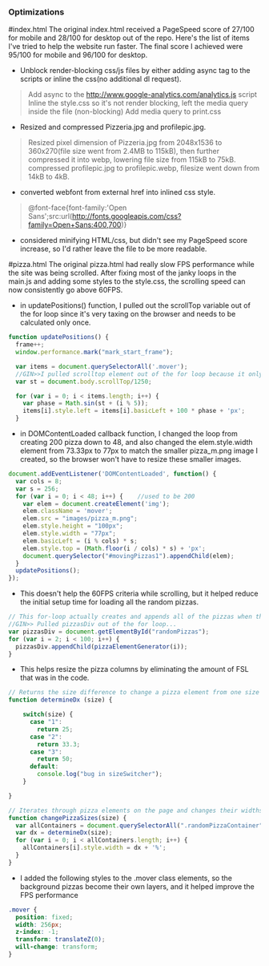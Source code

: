 ### Optimizations

#index.html
The original index.html received a PageSpeed score of 27/100 for mobile and 28/100 for desktop out of the repo. Here's the list of items I've tried to help the website run faster. The final score I achieved were 95/100 for mobile and 96/100 for desktop.

* Unblock render-blocking css/js files by either adding async tag to the scripts or inline the css(no additional dl request).
>Add async to the http://www.google-analytics.com/analytics.js script
>Inline the style.css so it's not render blocking, left the media query inside the file (non-blocking)
>Add media query to print.css


* Resized and compressed Pizzeria.jpg and profilepic.jpg.
>Resized pixel dimension of Pizzeria.jpg from 2048x1536 to 360x270(file size went from 2.4MB to 115kB), then further compressed it into webp, lowering file size from 115kB to 75kB.
>compressed profilepic.jpg to profilepic.webp, filesize went down from 14kB to 4kB.

* converted webfont from external href into inlined css style.
>@font-face{font-family:'Open Sans';src:url(http://fonts.googleapis.com/css?family=Open+Sans:400,700)}

* considered minifying HTML/css, but didn't see my PageSpeed score increase, so I'd rather leave the file to be more readable.

#pizza.html
The original pizza.html had really slow FPS performance while the site was being scrolled. After fixing most of the janky loops in the main.js and adding some styles to the style.css, the scrolling speed can now consistently go above 60FPS.

* in updatePositions() function, I pulled out the scrollTop variable out of the for loop since it's very taxing on the browser and needs to be calculated only once.
```javascript
function updatePositions() {
  frame++;
  window.performance.mark("mark_start_frame");

  var items = document.querySelectorAll('.mover');
  //GIN>>I pulled scrolltop element out of the for loop because it only needs to be calculated once
  var st = document.body.scrollTop/1250;

  for (var i = 0; i < items.length; i++) {
    var phase = Math.sin(st + (i % 5));
    items[i].style.left = items[i].basicLeft + 100 * phase + 'px';
  }
```
* in DOMContentLoaded callback function, I changed the loop from creating 200 pizza down to 48, and also changed the elem.style.width element from 73.33px to 77px to match the smaller pizza_m.png image I created, so the browser won't have to resize these smaller images.
```javascript
document.addEventListener('DOMContentLoaded', function() {
  var cols = 8;
  var s = 256;
  for (var i = 0; i < 48; i++) {    //used to be 200
    var elem = document.createElement('img');
    elem.className = 'mover';
    elem.src = "images/pizza_m.png";
    elem.style.height = "100px";
    elem.style.width = "77px";
    elem.basicLeft = (i % cols) * s;
    elem.style.top = (Math.floor(i / cols) * s) + 'px';
    document.querySelector("#movingPizzas1").appendChild(elem);
  }
  updatePositions();
});
```

* This doesn't help the 60FPS criteria while scrolling, but it helped reduce the initial setup time for loading all the random pizzas.
```javascript
// This for-loop actually creates and appends all of the pizzas when the page loads
//GIN>> Pulled pizzasDiv out of the for loop...
var pizzasDiv = document.getElementById("randomPizzas");
for (var i = 2; i < 100; i++) {
  pizzasDiv.appendChild(pizzaElementGenerator(i));
}
```

* This helps resize the pizza columns by eliminating the amount of FSL that was in the code.
```javascript
// Returns the size difference to change a pizza element from one size to another. Called by changePizzaSlices(size).
function determineDx (size) {

    switch(size) {
      case "1":
        return 25;
      case "2":
        return 33.3;
      case "3":
        return 50;
      default:
        console.log("bug in sizeSwitcher");
    }

}

// Iterates through pizza elements on the page and changes their widths
function changePizzaSizes(size) {
  var allContainers = document.querySelectorAll(".randomPizzaContainer");
  var dx = determineDx(size);
  for (var i = 0; i < allContainers.length; i++) {
    allContainers[i].style.width = dx + '%';
  }
}
```

* I added the following styles to the .mover class elements, so the background pizzas become their own layers, and it helped improve the FPS performance
```css
.mover {
  position: fixed;
  width: 256px;
  z-index: -1;
  transform: translateZ(0);
  will-change: transform;
}
```
